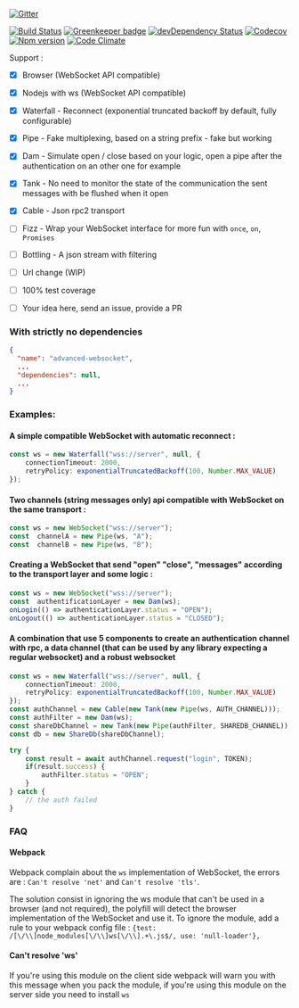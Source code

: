 [![Gitter](https://img.shields.io/gitter/room/advanced-websocket/Lobby.svg?style=flat-square)](https://gitter.im/advanced-websocket/Lobby)

[![Build Status](https://img.shields.io/travis/dcharbonnier/advanced-websocket/master.svg?style=flat-square)](https://travis-ci.org/dcharbonnier/advanced-websocket)
[![Greenkeeper badge](https://badges.greenkeeper.io/dcharbonnier/advanced-websocket.svg)](https://greenkeeper.io/)
[![devDependency Status](https://img.shields.io/david/dev/dcharbonnier/advanced-websocket.svg?style=flat-square)](https://david-dm.org/dcharbonnier/advanced-websocket#info=devDependencies)
[![Codecov](https://img.shields.io/codecov/c/github/dcharbonnier/advanced-websocket/develop.svg?style=flat-square)](https://codecov.io/gh/dcharbonnier/advanced-websocket)
[![Npm version](https://img.shields.io/npm/v/advanced-websocket.svg?style=flat-square)](https://www.npmjs.com/package/advanced-websocket)
[![Code Climate](https://img.shields.io/codeclimate/maintainability/dcharbonnier/advanced-websocket.svg?style=flat-square)](https://codeclimate.com/github/dcharbonnier/advanced-websocket/)

Support :

- [x] Browser (WebSocket API compatible)
- [x] Nodejs with ws (WebSocket API compatible)

- [x] Waterfall - Reconnect (exponential truncated backoff by default, fully configurable)
- [x] Pipe - Fake multiplexing, based on a string prefix - fake but working
- [x] Dam - Simulate open / close based on your logic, open a pipe after the authentication on an other one for example
- [x] Tank - No need to monitor the state of the communication the sent messages with be flushed when it open
- [x] Cable - Json rpc2 transport
- [ ] Fizz - Wrap your WebSocket interface for more fun with `once`, `on`, `Promises`
- [ ] Bottling - A json stream with filtering
- [ ] Url change (WIP)
- [ ] 100% test coverage
- [ ] Your idea here, send an issue, provide a PR

### With strictly no dependencies

```json
{
  "name": "advanced-websocket",
  ...
  "dependencies": null,
  ...
}
```

### Examples:
#### A simple compatible WebSocket with automatic reconnect :

```typescript
const ws = new Waterfall("wss://server", null, {
    connectionTimeout: 2000,
    retryPolicy: exponentialTruncatedBackoff(100, Number.MAX_VALUE)
});
```

#### Two channels (string messages only) api compatible with WebSocket on the same transport :

```typescript
const ws = new WebSocket("wss://server");
const  channelA = new Pipe(ws, "A");
const  channelB = new Pipe(ws, "B");
```

#### Creating a WebSocket that send "open" "close", "messages" according to the transport layer and some logic :

```typescript
const ws = new WebSocket("wss://server");
const  authentificationLayer = new Dam(ws);
onLogin(() => authenticationLayer.status = "OPEN");
onLogout(() => authenticationLayer.status = "CLOSED");
```

#### A combination that use 5 components to create an authentication channel with rpc, a data channel (that can be used by any library expecting a regular websocket) and a robust websocket

```typescript
const ws = new Waterfall("wss://server", null, {
    connectionTimeout: 2000,
    retryPolicy: exponentialTruncatedBackoff(100, Number.MAX_VALUE)
});
const authChannel = new Cable(new Tank(new Pipe(ws, AUTH_CHANNEL)));
const authFilter = new Dam(ws);
const shareDbChannel = new Tank(new Pipe(authFilter, SHAREDB_CHANNEL));
const db = new ShareDb(shareDbChannel);

try {
    const result = await authChannel.request("login", TOKEN);
    if(result.success) {
        authFilter.status = "OPEN";
    }
} catch {
    // the auth failed
}
```

### FAQ
#### Webpack
Webpack complain about the `ws` implementation of WebSocket, the errors are :
`Can't resolve 'net'` and `Can't resolve 'tls'`.

The solution consist in ignoring the ws module that can't be used in a browser (and not required), the polyfill will detect the browser implementation of the WebSocket and use it.
To ignore the module, add a rule to your webpack config file :
 `{test: /[\/\\]node_modules[\/\\]ws[\/\\].+\.js$/, use: 'null-loader'},`
 
#### Can't resolve 'ws' 
If you're using this module on the client side webpack will warn you with this message when you pack the module, if you're using this module on the server side you need to install `ws`
 
